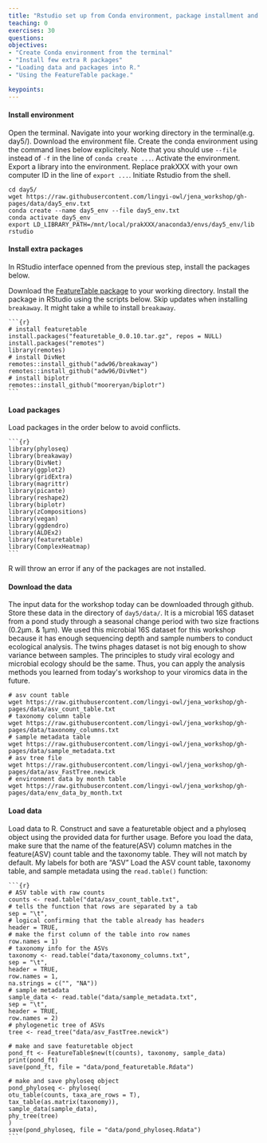 ```yaml
---
title: "Rstudio set up from Conda environment, package installment and data download"
teaching: 0
exercises: 30
questions:
objectives:
- "Create Conda environment from the terminal"
- "Install few extra R packages"
- "Loading data and packages into R."
- "Using the FeatureTable package."

keypoints:
---
```


#### Install environment 

Open the terminal.
Navigate into your working directory in the terminal(e.g. day5/). 
Download the environment file.
Create the conda environment using the command lines below explicitely. Note that you should use `--file` instead of `-f` in the line of `conda create ...`.
Activate the environment.
Export a library into the environment. Replace prakXXX with your own computer ID in the line of `export ...`.
Initiate Rstudio from the shell.
~~~
cd day5/
wget https://raw.githubusercontent.com/lingyi-owl/jena_workshop/gh-pages/data/day5_env.txt
conda create --name day5_env --file day5_env.txt
conda activate day5_env
export LD_LIBRARY_PATH=/mnt/local/prakXXX/anaconda3/envs/day5_env/lib
rstudio
~~~

#### Install extra packages

In RStudio interface openned from the previous step, install the packages below.

Download the [FeatureTable package](https://github.com/mooreryan/featuretable/releases/tag/v0.0.10) to your working directory.
Install the package in RStudio using the scripts below. Skip updates when installing `breakaway`. It might take a while to install `breakaway`.
~~~
```{r}
# install featuretable
install.packages("featuretable_0.0.10.tar.gz", repos = NULL)
install.packages("remotes")
library(remotes)
# install DivNet
remotes::install_github("adw96/breakaway")
remotes::install_github("adw96/DivNet")
# install biplotr
remotes::install_github("mooreryan/biplotr")
```
~~~

#### Load packages

Load packages in the order below to avoid conflicts.
~~~
```{r}
library(phyloseq)
library(breakaway)
library(DivNet)
library(ggplot2)
library(gridExtra)
library(magrittr)
library(picante)
library(reshape2)
library(biplotr)
library(zCompositions)
library(vegan)
library(ggdendro)
library(ALDEx2)
library(featuretable)
library(ComplexHeatmap)
```
~~~

R will throw an error if any of the packages are not installed.

#### Download the data

The input data for the workshop today can be downloaded through github. Store these data in the directory of `day5/data/`.
It is a microbial 16S dataset from a pond study through a seasonal change period with two size fractions (0.2µm. & 1µm).
We used this microbial 16S dataset for this workshop because it has enough sequencing depth and sample numbers to conduct ecological analysis.
The twins phages dataset is not big enough to show variance between samples.
The principles to study viral ecology and microbial ecology should be the same.
Thus, you can apply the analysis methods you learned from today's workshop to your viromics data in the future.

~~~
# asv count table
wget https://raw.githubusercontent.com/lingyi-owl/jena_workshop/gh-pages/data/asv_count_table.txt
# taxonomy column table
wget https://raw.githubusercontent.com/lingyi-owl/jena_workshop/gh-pages/data/taxonomy_columns.txt
# sample metadata table
wget https://raw.githubusercontent.com/lingyi-owl/jena_workshop/gh-pages/data/sample_metadata.txt
# asv tree file
wget https://raw.githubusercontent.com/lingyi-owl/jena_workshop/gh-pages/data/asv_FastTree.newick
# environment data by month table
wget https://raw.githubusercontent.com/lingyi-owl/jena_workshop/gh-pages/data/env_data_by_month.txt
~~~

#### Load data

Load data to R. Construct and save a featuretable object and a phyloseq object using the provided data for further usage.
Before you load the data, make sure that the name of the feature(ASV) column matches in the
feature(ASV) count table and the taxonomy table. They will not match by default. My labels
for both are “ASV”
Load the ASV count table, taxonomy table, and sample metadata using the `read.table()`
function:

~~~
```{r}
# ASV table with raw counts
counts <- read.table("data/asv_count_table.txt",
# tells the function that rows are separated by a tab
sep = "\t",
# logical confirming that the table already has headers
header = TRUE,
# make the first column of the table into row names
row.names = 1)
# taxonomy info for the ASVs
taxonomy <- read.table("data/taxonomy_columns.txt",
sep = "\t",
header = TRUE,
row.names = 1,
na.strings = c("", "NA"))
# sample metadata
sample_data <- read.table("data/sample_metadata.txt",
sep = "\t",
header = TRUE,
row.names = 2)
# phylogenetic tree of ASVs
tree <- read_tree("data/asv_FastTree.newick")

# make and save featuretable object
pond_ft <- FeatureTable$new(t(counts), taxonomy, sample_data)
print(pond_ft)
save(pond_ft, file = "data/pond_featuretable.Rdata")

# make and save phyloseq object
pond_phyloseq <- phyloseq(
otu_table(counts, taxa_are_rows = T),
tax_table(as.matrix(taxonomy)),
sample_data(sample_data),
phy_tree(tree)
)
save(pond_phyloseq, file = "data/pond_phyloseq.Rdata")
```
~~~
